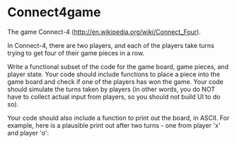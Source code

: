 Connect4game
============



The game Connect-4 (http://en.wikipedia.org/wiki/Connect_Four).

In Connect-4, there are two players, and each of the players take turns trying to get four of their game pieces in a row.
 
Write a functional subset of the code for the game board, game pieces, and player state. Your code should include functions to place a piece into the game board and check if one of the players has won the game. Your code should simulate the turns taken by players (in other words, you do NOT have to collect actual input from players, so you should not build UI to do so).

Your code should also include a function to print out the board, in ASCII. For example, here is a plausible print out after two turns - one from player 'x' and player 'o':
